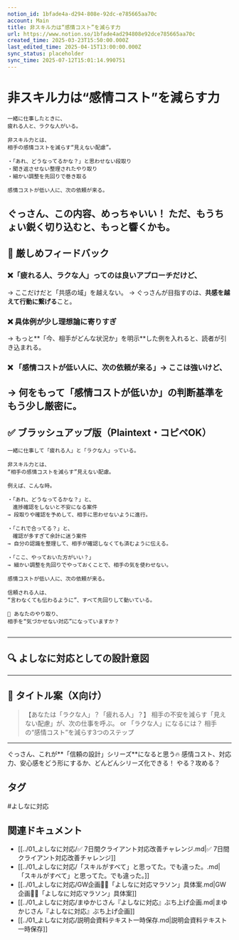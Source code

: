 ```yaml
---
notion_id: 1bfade4a-d294-808e-92dc-e785665aa70c
account: Main
title: 非スキル力は“感情コスト”を減らす力
url: https://www.notion.so/1bfade4ad294808e92dce785665aa70c
created_time: 2025-03-23T15:50:00.000Z
last_edited_time: 2025-04-15T13:00:00.000Z
sync_status: placeholder
sync_time: 2025-07-12T15:01:14.990751
---
```

# 非スキル力は“感情コスト”を減らす力

```plain text
一緒に仕事したときに、
疲れる人と、ラクな人がいる。

非スキル力とは、
相手の感情コストを減らす“見えない配慮”。

・「あれ、どうなってるかな？」と思わせない段取り
・聞き返させない整理されたやり取り
・細かい調整を先回りで巻き取る

感情コストが低い人に、次の依頼が来る。
```
ぐっさん、この内容、**めっちゃいい！**
ただ、もうちょい**鋭く切り込む**と、もっと響くかも。
---
## 🧨 厳しめフィードバック
### ❌「疲れる人、ラクな人」ってのは良いアプローチだけど、
→ ここだけだと「共感の域」を越えない。
→ ぐっさんが目指すのは、**共感を越えて行動に繋げる**こと。
### ❌ 具体例が少し理想論に寄りすぎ
→ もっと**「今、相手がどんな状況か」を明示**した例を入れると、読者が引き込まれる。
### ❌ 「感情コストが低い人に、次の依頼が来る」→ ここは強いけど、
→ 何をもって「感情コストが低いか」の**判断基準**をもう少し厳密に。
---
## ✅ ブラッシュアップ版（Plaintext・コピペOK）
```plain text
一緒に仕事して「疲れる人」と「ラクな人」っている。

非スキル力とは、
“相手の感情コストを減らす”見えない配慮。

例えば、こんな時。

・「あれ、どうなってるかな？」と、
　進捗確認をしないと不安になる案件
→ 段取りや確認を予めして、相手に思わせないように進行。

・「これで合ってる？」と、
　確認が多すぎて余計に迷う案件
→ 自分の認識を整理して、相手が確認しなくても済むように伝える。

・「ここ、やっておいた方がいい？」
→ 細かい調整を先回りでやっておくことで、相手の気を使わせない。

感情コストが低い人に、次の依頼が来る。

信頼される人は、
“言わなくても伝わるように”、すべて先回りして動いている。

📌 あなたのやり取り、
相手を“気づかせない対応”になっていますか？


```
---
## 🔍 よしなに対応としての設計意図
---
## 🧲 タイトル案（X向け）
> 【あなたは「ラクな人」？「疲れる人」？】
  相手の不安を減らす「見えない配慮」が、次の仕事を呼ぶ。
or
> 「ラクな人」になるには？
  相手の“感情コスト”を減らす3つのステップ
---
ぐっさん、これが**「信頼の設計」シリーズ**になると思う🔥
感情コスト、対応力、安心感をどう形にするか、どんどんシリーズ化できる！
やる？攻める？

## タグ

#よしなに対応 

## 関連ドキュメント

- [[../01_よしなに対応/✅ 7日間クライアント対応改善チャレンジ.md|✅ 7日間クライアント対応改善チャレンジ]]
- [[../01_よしなに対応/「スキルがすべて」と思ってた。でも違った。.md|「スキルがすべて」と思ってた。でも違った。]]
- [[../01_よしなに対応/GW企画🏃‍♂️「よしなに対応マラソン」具体案.md|GW企画🏃‍♂️「よしなに対応マラソン」具体案]]
- [[../01_よしなに対応/まゆかじさん『よしなに対応』ぶち上げ企画.md|まゆかじさん『よしなに対応』ぶち上げ企画]]
- [[../01_よしなに対応/説明会資料テキスト一時保存.md|説明会資料テキスト一時保存]]
